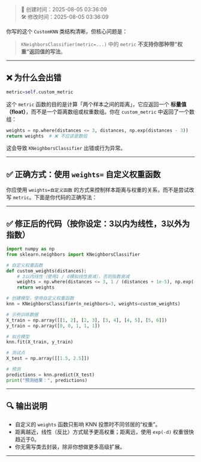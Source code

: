 <!-- timestamp inserted -->
> 📄 创建时间：2025-08-05 03:36:09  
> 🛠️ 修改时间：2025-08-05 03:36:09

你写的这个 `CustomKNN` 类结构清晰，但核心问题是：

> `KNeighborsClassifier(metric=...)` 中的 `metric` **不支持你那种带“权重”返回值的写法**。

---

## ❌ 为什么会出错

```python
metric=self.custom_metric
```

这个 `metric` 函数的目的是计算「两个样本之间的距离」，它应返回一个 **标量值（float）**，而不是一个距离数组或权重数组。你在 `custom_metric` 中返回了一个数组：

```python
weights = np.where(distances <= 3, distances, np.exp(distances - 3))
return weights  # ❌ 不应该是数组
```

这会导致 `KNeighborsClassifier` 出错或行为异常。
  
---

## ✅ 正确方式：使用 `weights=` 自定义权重函数

你应使用 `weights=自定义函数` 的方式来控制样本距离与权重的关系，而不是尝试改写 `metric`。下面是你代码的正确写法：

---

## ✅ 修正后的代码（按你设定：3以内为线性，3以外为指数）

```python
import numpy as np
from sklearn.neighbors import KNeighborsClassifier

# 自定义权重函数
def custom_weights(distances):
    # 3以内线性（使用1 / d模拟线性衰减），否则指数衰减
    weights = np.where(distances <= 3, 1 / (distances + 1e-5), np.exp(-distances))
    return weights

# 创建模型，使用自定义权重函数
knn = KNeighborsClassifier(n_neighbors=3, weights=custom_weights)

# 示例训练数据
X_train = np.array([[1, 2], [2, 3], [3, 4], [4, 5], [5, 6]])
y_train = np.array([0, 0, 1, 1, 1])

# 拟合模型
knn.fit(X_train, y_train)

# 测试点
X_test = np.array([[1.5, 2.5]])

# 预测
predictions = knn.predict(X_test)
print("预测结果：", predictions)
```

---

## 🔍 输出说明

* 自定义的 `weights` 函数只影响 KNN 投票时不同邻居的“权重”。
* 距离越近，线性（反比）方式赋予更高权重；距离远，使用 `exp(-d)` 权重很快趋近于0。
* 你无需写类去封装，除非你想做更多高级扩展。

---

